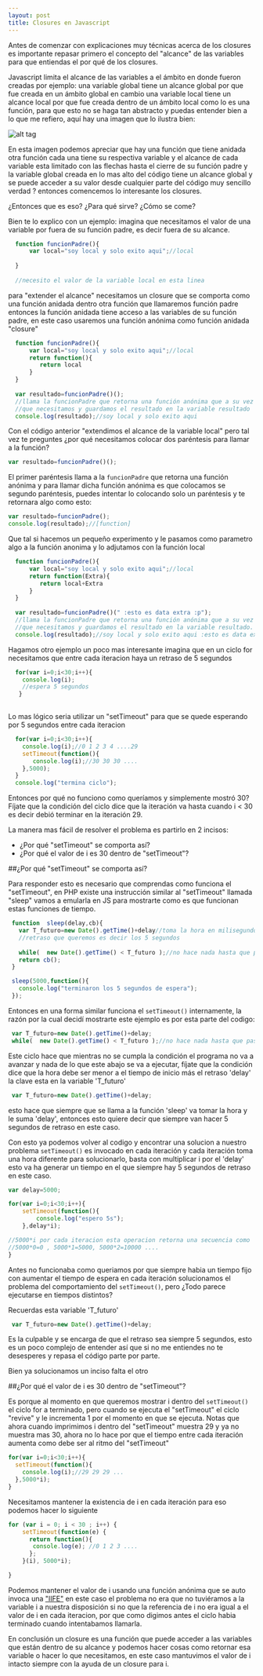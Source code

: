 ```yaml
---
layout: post
title: Closures en Javascript
---
```


Antes de comenzar con explicaciones muy técnicas acerca de los closures es importante repasar primero el concepto del "alcance" 
de las variables para que entiendas el por qué de los closures.

Javascript limita el alcance de las variables a el ámbito en donde fueron creadas
por ejemplo: una variable global tiene un alcance global por que fue creada en un ámbito global en cambio una variable local tiene un alcance local por que fue creada dentro de un ámbito local como lo es una función, para que esto no se haga tan abstracto y puedas entender bien a lo que me refiero, aquí hay una imagen que lo ilustra bien: 

![alt tag](https://pbs.twimg.com/media/BuzfdMiIIAA0yN_.jpg:large)

En esta imagen podemos apreciar que hay una función que tiene anidada otra función cada una tiene su respectiva variable y el alcance de cada variable esta limitado con las flechas hasta el cierre de su función padre y la variable global creada en lo mas alto del código tiene un alcance global y se puede acceder a su valor desde cualquier parte del código muy sencillo verdad ? entonces comencemos lo interesante los closures.

¿Entonces que es eso? ¿Para qué sirve? ¿Cómo se come?

Bien te lo explico con un ejemplo: imagina que necesitamos el valor de una variable por fuera de su función padre, es decir fuera de su alcance.

```javascript
  function funcionPadre(){
  	  var local="soy local y solo exito aqui";//local
  
  }
  
  //necesito el valor de la variable local en esta linea 

```
para "extender el alcance" necesitamos un closure que se comporta como una función anidada dentro otra función que llamaremos función padre entonces la función anidada tiene acceso a las variables de su función padre, en este caso usaremos una función anónima como función anidada "closure"


```javascript
  function funcionPadre(){
  	  var local="soy local y solo exito aqui";//local
      return function(){
         return local      
      }
  }
  
  var resultado=funcionPadre()();
  //llama la funcionPadre que retorna una función anónima que a su vez retorna el valor  
  //que necesitamos y guardamos el resultado en la variable resultado
  console.log(resultado);//soy local y solo exito aqui
```
Con el código anterior "extendimos el alcance de la variable local" pero tal vez te preguntes ¿por qué necesitamos colocar dos paréntesis para llamar a la función?

```javascript
var resultado=funcionPadre()();

```
El primer paréntesis llama a la ```funcionPadre``` que retorna una función anónima y para llamar dicha función anónima es que colocamos se segundo paréntesis, puedes intentar lo colocando solo un paréntesis y te retornara algo como esto:

```javascript
var resultado=funcionPadre();
console.log(resultado);//[function]
```
Que tal si hacemos un pequeño experimento y le pasamos como parametro algo a la función anonima y lo adjutamos con la función local

```javascript
  function funcionPadre(){
  	  var local="soy local y solo exito aqui";//local
      return function(Extra){
         return local+Extra       
      }
  }
  
  var resultado=funcionPadre()(" :esto es data extra :p");
  //llama la funcionPadre que retorna una función anónima que a su vez retorna el valor  
  //que necesitamos y guardamos el resultado en la variable resultado.
  console.log(resultado);//soy local y solo exito aqui :esto es data extra :p
```

Hagamos otro ejemplo un poco mas interesante imagina que en un ciclo for necesitamos que entre cada iteracion  haya un retraso de 5 segundos

```javascript
  for(var i=0;i<30;i++){
 	console.log(i);
    //espera 5 segundos 
   }
   
```
Lo mas lógico seria utilizar un "setTimeout" para que se quede esperando por 5 segundos entre cada iteracion 

```javascript
  for(var i=0;i<30;i++){
 	console.log(i);//0 1 2 3 4 ....29
    setTimeout(function(){
       console.log(i);//30 30 30 .... 
    },5000);
  } 
  console.log("termina ciclo");
```
Entonces por qué no funciono como queríamos y simplemente mostró 30? Fíjate que la condición del ciclo dice que la iteración va hasta cuando i < 30 es decir debió  terminar en la iteración 29.

La manera mas fácil de resolver el problema es partirlo en 2 incisos:

* ¿Por qué "setTimeout" se comporta así?
* ¿Por qué el valor de i es 30 dentro de "setTimeout"?


##¿Por qué "setTimeout" se comporta así?

Para responder esto es necesario que comprendas como funciona el "setTimeout", en PHP existe una instrucción similar al "setTimeout" llamada "sleep" vamos a emularla en JS para mostrarte como es que funcionan estas funciones de tiempo.


```javascript
 function  sleep(delay,cb){
   var T_futuro=new Date().getTime()+delay//toma la hora en milisegundos y le suma el 
   //retraso que queremos es decir los 5 segundos 
   
   while(  new Date().getTime() < T_futuro );//no hace nada hasta que pase los 5 segundos
   return cb();
 }

 sleep(5000,function(){
   console.log("terminaron los 5 segundos de espera");
 });

```
Entonces en una forma similar funciona el ```setTimeout()``` internamente, la razón por la cual 
decidí mostrarte este ejemplo es por esta parte del codigo:

```javascript
 var T_futuro=new Date().getTime()+delay;
 while(  new Date().getTime() < T_futuro );//no hace nada hasta que pase los 5 segundos

```
Este ciclo hace que mientras no se cumpla la condición el programa no va a avanzar y nada de lo que este abajo se va a ejecutar, fíjate que la condición dice que la hora debe ser menor a el tiempo de inicio más el retraso 'delay' la clave esta en la variable 'T_futuro'

```javascript
 var T_futuro=new Date().getTime()+delay;
```
 esto hace que siempre que se llama a la función 'sleep' va tomar la hora y le suma 'delay', entonces esto quiere decir que siempre van hacer 5 segundos de retraso en este caso.

Con esto ya podemos volver al codigo y encontrar una solucion a nuestro problema ```setTimeout()``` es invocado en cada iteración y cada iteración toma una hora diferente para solucionarlo, basta con multiplicar i por el 'delay' esto va ha generar un tiempo en el que siempre hay 5 segundos de retraso en este caso.

```javascript
var delay=5000;

for(var i=0;i<30;i++){
	setTimeout(function(){
		console.log("espero 5s");
	},delay*i);

//5000*i por cada iteracion esta operacion retorna una secuencia como
//5000*0=0 , 5000*1=5000, 5000*2=10000 .... 
}
```
Antes no funcionaba como queriamos por que siempre habia un tiempo fijo con aumentar el tiempo de espera en cada iteración solucionamos el problema del comportamiento del ```setTimeout()```, pero ¿Todo parece ejecutarse en tiempos distintos?

Recuerdas esta variable 'T_futuro' 
```javascript
 var T_futuro=new Date().getTime()+delay;
```
Es la culpable y se encarga de que el retraso sea siempre 5 segundos, esto es un poco complejo de entender así que si no me entiendes no te desesperes y repasa el código parte por parte.

Bien ya solucionamos un inciso falta el otro

##¿Por qué el valor de i es 30 dentro de "setTimeout"?

Es porque al momento en que queremos mostrar i dentro del ```setTimeout()``` el ciclo for a terminado, pero cuando se ejecuta el "setTimeout" el ciclo "revive" y le incrementa 1 por el momento en que se ejecuta. Notas que ahora cuando imprimimos i dentro del "setTimeout" muestra 29 y ya no muestra mas 30, ahora no lo hace por que el tiempo entre cada iteración aumenta como debe ser al ritmo del "setTimeout"

```javascript
for(var i=0;i<30;i++){
  setTimeout(function(){
    console.log(i);//29 29 29 ...
  },5000*i);
}
```
Necesitamos mantener la existencia de i en cada iteración para eso podemos hacer lo siguiente

```javascript
for (var i = 0; i < 30 ; i++) {
    setTimeout(function(e) { 
      return function(){
       console.log(e); //0 1 2 3 ....
      }; 
    }(i), 5000*i);

}

```
Podemos mantener el valor de i usando una función anónima que se auto invoca una ["IIFE"](http://bentoncoding.com/2012/09/18/using-the-immediately-invoked-function-expression/)
en este caso el problema no era que no tuviéramos a la variable i a nuestra disposición si no que la referencia de i no era igual a el valor de i en cada iteracion, por que como digimos antes el ciclo
habia terminado cuando intentabamos llamarla.

En conclusión un closure es una función que puede acceder a las variables que están dentro de su alcance y podemos hacer cosas como retornar esa variable o hacer lo que necesitamos, en este caso mantuvimos el valor de i intacto siempre con la ayuda de un closure para i.